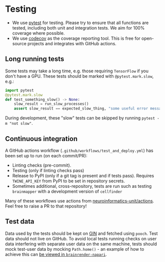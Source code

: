 # Testing

* We use [pytest](https://docs.pytest.org/en/latest/) for testing. Please try to ensure that all functions
are tested, including both unit and integration tests. We aim for 100% coverage where possible.
* We use [codecov](https://about.codecov.io/) as the coverage reporting tool. This is free for open-source
  projects and integrates with GitHub actions.

## Long running tests
Some tests may take a long time, e.g. those requiring `TensorFlow` if you don't have a GPU. These tests should be
marked with `@pytest.mark.slow`, e.g.:

```python
import pytest
@pytest.mark.slow
def test_something_slow() -> None:
    slow_result = run_slow_processes()
    assert slow_result == expected_slow_thing, "some useful error message"
```

During development, these "slow" tests can be skipped by running `pytest -m "not slow"`.

## Continuous integration
A GitHub actions workflow (`.github/workflows/test_and_deploy.yml`) has been set up to run (on each commit/PR):
* Linting checks (pre-commit).
* Testing (only if linting checks pass)
* Release to PyPI (only if a git tag is present and if tests pass). Requires `TWINE_API_KEY` 
from PyPI to be set in repository secrets.
* Sometimes additional, cross-repository, tests are run such as testing `brainmapper` with a development version of
`cellfinder`

Many of these workflows use actions from 
[neuroinformatics-unit/actions](https://github.com/neuroinformatics-unit/actions). Feel free to raise a PR to that 
repository!

## Test data

Data used by the tests should be kept on [GIN](https://gin.g-node.org/BrainGlobe/) and fetched using `pooch`.
Test data should not live on GitHub.
To avoid local tests running checks on user data interfering with separate user data on the same machine, tests should mock test-user data by mocking `Path.home()` - an example of how to achieve this can [be viewed in `brainrender-napari`](https://github.com/brainglobe/brainrender-napari/blob/014f5c5908065ddaa5d6b05ecdf90493383cfa2f/tests/conftest.py). 

